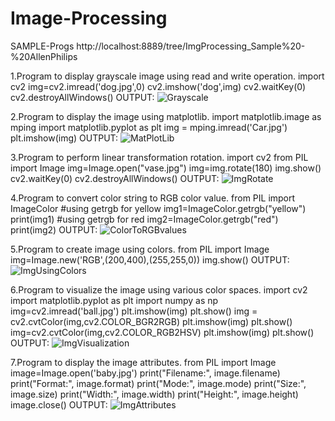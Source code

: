 # Image-Processing
SAMPLE-Progs
http://localhost:8889/tree/ImgProcessing_Sample%20-%20AllenPhilips

1.Program to display grayscale image using read and write operation.
import cv2 
img=cv2.imread('dog.jpg',0)
cv2.imshow('dog',img)
cv2.waitKey(0)
cv2.destroyAllWindows()
OUTPUT:
![Grayscale](https://user-images.githubusercontent.com/98145104/173812852-eb93e44b-8173-49e1-9d47-96ee02db6739.png)

2.Program to display the image using matplotlib.
import matplotlib.image as mping
import matplotlib.pyplot as plt
img = mping.imread('Car.jpg')
plt.imshow(img)
OUTPUT:
![MatPlotLib](https://user-images.githubusercontent.com/98145104/173813054-896cb84f-29ab-492c-830d-4a1eb3a86c3d.png)

3.Program to perform linear transformation rotation.
import cv2
from PIL import Image
img=Image.open("vase.jpg")
img=img.rotate(180)
img.show()
cv2.waitKey(0)
cv2.destroyAllWindows()
OUTPUT:
![ImgRotate](https://user-images.githubusercontent.com/98145104/173812749-03040197-bc0e-44b9-a3ef-95ae5b41c649.png)

4.Program to convert color string to RGB color value.
from PIL import ImageColor
#using getrgb for yellow
img1=ImageColor.getrgb("yellow")
print(img1)
#using getrgb for red
img2=ImageColor.getrgb("red")
print(img2)
OUTPUT:
![ColorToRGBvalues](https://user-images.githubusercontent.com/98145104/173813395-f006c078-0353-4d09-a93e-7ce48aeb2854.png)

5.Program to create image using colors.
from PIL import Image 
img=Image.new('RGB',(200,400),(255,255,0))
img.show()
OUTPUT:
![ImgUsingColors](https://user-images.githubusercontent.com/98145104/173813593-57ca8122-da6f-4a77-814d-73e936e30bde.png)

6.Program to visualize the image using various color spaces.
import cv2
import matplotlib.pyplot as plt
import numpy as np
img=cv2.imread('ball.jpg')
plt.imshow(img)
plt.show()
img = cv2.cvtColor(img,cv2.COLOR_BGR2RGB)
plt.imshow(img)
plt.show()
img=cv2.cvtColor(img,cv2.COLOR_RGB2HSV)
plt.imshow(img)
plt.show()
OUTPUT:
![ImgVisualization](https://user-images.githubusercontent.com/98145104/173814250-7c026e2f-3113-4914-9870-c3dd01c01d18.png)


7.Program to display the image attributes.
from PIL import Image
image=Image.open('baby.jpg')
print("Filename:", image.filename)
print("Format:", image.format)
print("Mode:", image.mode)
print("Size:", image.size)
print("Width:", image.width)
print("Height:", image.height)
image.close()
OUTPUT:
![ImgAttributes](https://user-images.githubusercontent.com/98145104/173813911-28d7b1d8-074b-486b-b144-f4636cc36b50.png)
